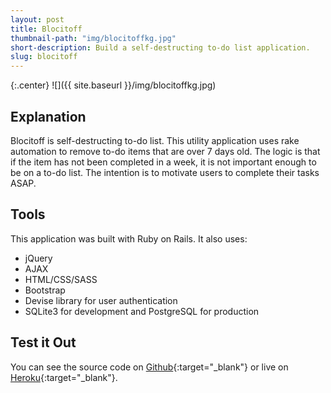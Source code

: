 ```yaml
---
layout: post
title: Blocitoff
thumbnail-path: "img/blocitoffkg.jpg"
short-description: Build a self-destructing to-do list application.
slug: blocitoff
---
```


{:.center}
![]({{ site.baseurl }}/img/blocitoffkg.jpg)

## Explanation

Blocitoff is self-destructing to-do list. This utility application uses rake automation to remove to-do items that are over 7 days old. The logic is that if the item has not been completed in a week, it is not important enough to be on a to-do list. The intention is to motivate users to complete their tasks ASAP.

## Tools
This application was built with Ruby on Rails. It also uses:

* jQuery
* AJAX
* HTML/CSS/SASS
* Bootstrap
* Devise library for user authentication
* SQLite3 for development and PostgreSQL for production


## Test it Out

You can see the source code on [Github](https://github.com/kimbergee/blocitoff){:target="_blank"} or live on [Heroku](https://kimbergee-blocitoff.herokuapp.com/){:target="_blank"}.
